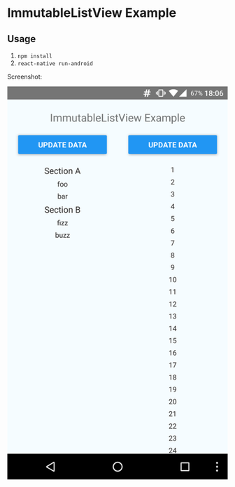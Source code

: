# ImmutableListView Example

## Usage

1. `npm install`
2. `react-native run-android`

Screenshot:

![ImmutableListView screenshot](example/screenshots/listview.png)
